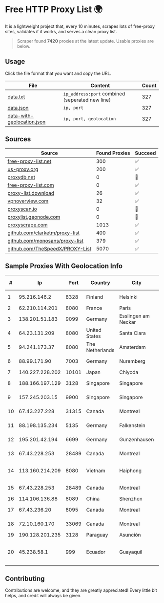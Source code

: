 
# Free HTTP Proxy List 🌍

It is a lightweight project that, every 10 minutes, scrapes lots of free-proxy sites, validates if it works, and serves a clean proxy list.


> Scraper found **7420** proxies at the latest update. Usable proxies are below.

## Usage

Click the file format that you want and copy the URL.


|File|Content|Count|
|----|-------|-----|
|[data.txt](https://raw.githubusercontent.com/themiralay/Proxy-List-World/master/data.txt)|`ip_address:port` combined (seperated new line)|327|
|[data.json](https://raw.githubusercontent.com/themiralay/Proxy-List-World/master/data.json)|`ip, port`|327|
|[data-with-geolocation.json](https://raw.githubusercontent.com/themiralay/Proxy-List-World/master/data-with-geolocation.json)|`ip, port, geolocation`|327|

## Sources

|Source|Found Proxies|Succeed|
|------|-------------|-------|
|[free-proxy-list.net](https://free-proxy-list.net)|300|✅|
|[us-proxy.org](https://www.us-proxy.org)|200|✅|
|[proxydb.net](http://proxydb.net)|0|🚫|
|[free-proxy-list.com](https://free-proxy-list.com/?page=&port=&type%5B%5D=http&type%5B%5D=https&up_time=0&search=Search)|0|✅|
|[proxy-list.download](https://www.proxy-list.download/HTTP)|26|✅|
|[vpnoverview.com](https://vpnoverview.com/privacy/anonymous-browsing/free-proxy-servers)|32|✅|
|[proxyscan.io](https://www.proxyscan.io)|0|🚫|
|[proxylist.geonode.com](https://proxylist.geonode.com/api/proxy-list?limit=300&page=1&sort_by=lastChecked&sort_type=desc&protocols=http,https)|0|🚫|
|[proxyscrape.com](https://api.proxyscrape.com/v2/?request=displayproxies&protocol=http&timeout=10000&country=all&ssl=all&anonymity=all)|1013|✅|
|[github.com/clarketm/proxy-list](https://raw.githubusercontent.com/clarketm/proxy-list/master/proxy-list-raw.txt)|400|✅|
|[github.com/monosans/proxy-list](https://raw.githubusercontent.com/monosans/proxy-list/main/proxies/http.txt)|379|✅|
|[github.com/TheSpeedX/PROXY-List](https://raw.githubusercontent.com/TheSpeedX/PROXY-List/master/http.txt)|5070|✅|


## Sample Proxies With Geolocation Info

|#|Ip|Port|Country|City|Internet Service Provider|
|-|--|----|-------|----|-------------------------|
|1|95.216.146.2|8328|Finland|Helsinki|Hetzner Online GmbH|
|2|62.210.114.201|8080|France|Paris|Online SAS|
|3|138.201.51.183|9099|Germany|Esslingen am Neckar|Hetzner Online GmbH|
|4|64.23.131.209|8080|United States|Santa Clara|DigitalOcean, LLC|
|5|94.241.173.37|8080|The Netherlands|Amsterdam|TimeWeb Ltd.|
|6|88.99.171.90|7003|Germany|Nuremberg|Hetzner Online GmbH|
|7|140.227.228.202|10101|Japan|Chiyoda|InfoSphere|
|8|188.166.197.129|3128|Singapore|Singapore|DigitalOcean, LLC|
|9|157.245.203.15|9900|Singapore|Singapore|DigitalOcean, LLC|
|10|67.43.227.228|31315|Canada|Montreal|GloboTech Communications|
|11|88.198.135.234|5135|Germany|Falkenstein|Hetzner Online GmbH|
|12|195.201.42.194|6699|Germany|Gunzenhausen|Hetzner Online GmbH|
|13|67.43.228.253|28489|Canada|Montreal|GloboTech Communications|
|14|113.160.214.209|8080|Vietnam|Haiphong|VietNam Post and Telecom Corporation|
|15|67.43.228.253|28489|Canada|Montreal|GloboTech Communications|
|16|114.106.136.88|8089|China|Shenzhen|Chinanet|
|17|67.43.236.20|8095|Canada|Montreal|GloboTech Communications|
|18|72.10.160.170|33069|Canada|Montreal|GloboTech Communications|
|19|190.128.201.235|3128|Paraguay|Asunción|Telecel S.A.|
|20|45.238.58.1|999|Ecuador|Guayaquil|Instalacion De Sistemas EN Redes Insysred S.A.|



## Contributing

Contributions are welcome, and they are greatly appreciated! Every
little bit helps, and credit will always be given.

